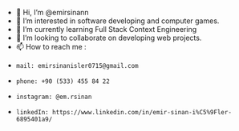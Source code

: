 - 👋 Hi, I’m @emirsinann
- 👀 I’m interested in software developing and computer games.
- 🌱 I’m currently learning Full Stack Context Engineering
- 💞️ I’m looking to collaborate on developing web projects.
- 📫 How to reach me :
-     mail: emirsinanisler0715@gmail.com
-     phone: +90 (533) 455 84 22
-     instagram: @em.rsinan
-     linkedIn: https://www.linkedin.com/in/emir-sinan-i%C5%9Fler-6895401a9/

<!---
emirsinann/emirsinann is a ✨ special ✨ repository because its `README.md` (this file) appears on your GitHub profile.
You can click the Preview link to take a look at your changes.
--->
